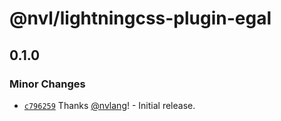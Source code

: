 # @nvl/lightningcss-plugin-egal

## 0.1.0

### Minor Changes

- [`c796259`](https://github.com/nvlang/egal/commit/c79625926953fb200b5bedc05b491b16f598704d)
  Thanks [@nvlang](https://github.com/nvlang)! - Initial release.
